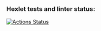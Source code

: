 ### Hexlet tests and linter status:
[![Actions Status](https://github.com/LexaZ999/layout-designer-project-lvl2/workflows/hexlet-check/badge.svg)](https://github.com/LexaZ999/layout-designer-project-lvl2/actions)